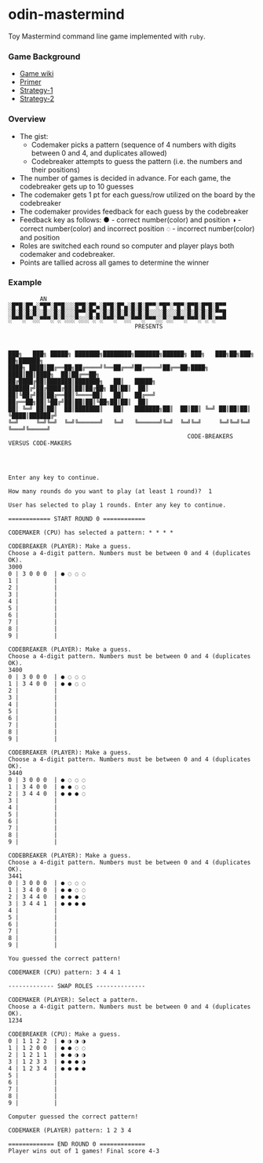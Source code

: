 # odin-mastermind
Toy Mastermind command line game implemented with `ruby`.

### Game Background
* [Game wiki]((https://en.wikipedia.org/wiki/Mastermind_(board_game)))
* [Primer](https://www.youtube.com/watch?v=dMHxyulGrEk)
* [Strategy-1](https://puzzling.stackexchange.com/questions/546/clever-ways-to-solve-mastermind)
* [Strategy-2](https://en.wikipedia.org/wiki/Mastermind_(board_game)#Worst_case:_Five-guess_algorithm)

### Overview
* The gist:
  * Codemaker picks a pattern (sequence of 4 numbers with digits between 0 and 4, and duplicates allowed)
  * Codebreaker attempts to guess the pattern (i.e. the numbers and their positions)
* The number of games is decided in advance. For each game, the codebreaker gets up to 10 guesses
* The codemaker gets 1 pt for each guess/row utilized on the board by the codebreaker
* The codemaker provides feedback for each guess by the codebreaker
* Feedback key as follows:
    ● - correct number(color) and position
    ◑ - correct number(color) and incorrect position
    ◌ - incorrect number(color) and position
* Roles are switched each round so computer and player plays both codemaker and codebreaker.
* Points are tallied across all games to determine the winner

### Example

```
         AN
░█▀█░█▀▄░▀█▀░█▀█░░░█▀█░█▀▄░█▀█░█▀▄░█░█░█▀▀░▀█▀░▀█▀░█▀█░█▀█░█▀▀
░█░█░█░█░░█░░█░█░░░█▀▀░█▀▄░█░█░█░█░█░█░█░░░░█░░░█░░█░█░█░█░▀▀█
░▀▀▀░▀▀░░▀▀▀░▀░▀░░░▀░░░▀░▀░▀▀▀░▀▀░░▀▀▀░▀▀▀░░▀░░▀▀▀░▀▀▀░▀░▀░▀▀▀
                                    PRESENTS



███╗   ███╗ █████╗ ███████╗████████╗███████╗██████╗ ███╗   ███╗██╗███╗   ██╗██████╗
████╗ ████║██╔══██╗██╔════╝╚══██╔══╝██╔════╝██╔══██╗████╗ ████║██║████╗  ██║██╔══██╗
██╔████╔██║███████║███████╗   ██║   █████╗  ██████╔╝██╔████╔██║██║██╔██╗ ██║██║  ██║
██║╚██╔╝██║██╔══██║╚════██║   ██║   ██╔══╝  ██╔══██╗██║╚██╔╝██║██║██║╚██╗██║██║  ██║
██║ ╚═╝ ██║██║  ██║███████║   ██║   ███████╗██║  ██║██║ ╚═╝ ██║██║██║ ╚████║██████╔╝
╚═╝     ╚═╝╚═╝  ╚═╝╚══════╝   ╚═╝   ╚══════╝╚═╝  ╚═╝╚═╝     ╚═╝╚═╝╚═╝  ╚═══╝╚═════╝
                                                   CODE-BREAKERS VERSUS CODE-MAKERS




Enter any key to continue.  

How many rounds do you want to play (at least 1 round)?  1

User has selected to play 1 rounds. Enter any key to continue.

============ START ROUND 0 ============ 

CODEMAKER (CPU) has selected a pattern: * * * * 

CODEBREAKER (PLAYER): Make a guess.
Choose a 4-digit pattern. Numbers must be between 0 and 4 (duplicates OK).
3000
0 | 3 0 0 0  | ● ◌ ◌ ◌ 
1 |          |         
2 |          |         
3 |          |         
4 |          |         
5 |          |         
6 |          |         
7 |          |         
8 |          |         
9 |          |         

CODEBREAKER (PLAYER): Make a guess.
Choose a 4-digit pattern. Numbers must be between 0 and 4 (duplicates OK).
3400
0 | 3 0 0 0  | ● ◌ ◌ ◌ 
1 | 3 4 0 0  | ● ● ◌ ◌ 
2 |          |         
3 |          |         
4 |          |         
5 |          |         
6 |          |         
7 |          |         
8 |          |         
9 |          |         

CODEBREAKER (PLAYER): Make a guess.
Choose a 4-digit pattern. Numbers must be between 0 and 4 (duplicates OK).
3440
0 | 3 0 0 0  | ● ◌ ◌ ◌ 
1 | 3 4 0 0  | ● ● ◌ ◌ 
2 | 3 4 4 0  | ● ● ● ◌ 
3 |          |         
4 |          |         
5 |          |         
6 |          |         
7 |          |         
8 |          |         
9 |          |         

CODEBREAKER (PLAYER): Make a guess.
Choose a 4-digit pattern. Numbers must be between 0 and 4 (duplicates OK).
3441
0 | 3 0 0 0  | ● ◌ ◌ ◌ 
1 | 3 4 0 0  | ● ● ◌ ◌ 
2 | 3 4 4 0  | ● ● ● ◌ 
3 | 3 4 4 1  | ● ● ● ● 
4 |          |         
5 |          |         
6 |          |         
7 |          |         
8 |          |         
9 |          |         

You guessed the correct pattern!

CODEMAKER (CPU) pattern: 3 4 4 1 

------------- SWAP ROLES -------------- 

CODEMAKER (PLAYER): Select a pattern.
Choose a 4-digit pattern. Numbers must be between 0 and 4 (duplicates OK).
1234

CODEBREAKER (CPU): Make a guess.
0 | 1 1 2 2  | ● ◑ ◑ ◑ 
1 | 1 2 0 0  | ● ● ◌ ◌ 
2 | 1 2 1 1  | ● ● ◑ ◑ 
3 | 1 2 3 3  | ● ● ● ◑ 
4 | 1 2 3 4  | ● ● ● ● 
5 |          |         
6 |          |         
7 |          |         
8 |          |         
9 |          |         

Computer guessed the correct pattern!

CODEMAKER (PLAYER) pattern: 1 2 3 4 

============= END ROUND 0 ============= 
Player wins out of 1 games! Final score 4-3
```